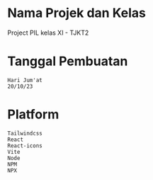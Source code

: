 # Nama Projek dan Kelas
Project PIL kelas XI - TJKT2

# Tanggal Pembuatan
	Hari Jum'at
	20/10/23

# Platform
	Tailwindcss
	React
	React-icons
	Vite
	Node
	NPM
	NPX
